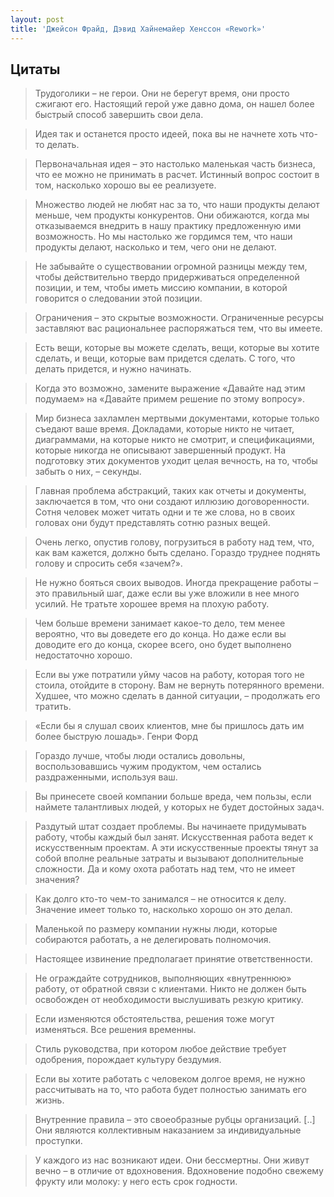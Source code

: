 ```yaml
---
layout: post
title: 'Джейсон Фрайд, Дэвид Хайнемайер Хенссон «Rework»'
---
```


## Цитаты
>Трудоголики – не герои. Они не берегут время, они просто сжигают его. Настоящий герой уже давно дома, он нашел более быстрый способ завершить свои дела.

>Идея так и останется просто идеей, пока вы не начнете хоть что-то делать.

>Первоначальная идея – это настолько маленькая часть бизнеса, что ее можно не принимать в расчет. Истинный вопрос состоит в том, насколько хорошо вы ее реализуете.

>Множество людей не любят нас за то, что наши продукты делают меньше, чем продукты конкурентов. Они обижаются, когда мы отказываемся внедрить в нашу практику предложенную ими возможность. Но мы настолько же гордимся тем, что наши продукты делают, насколько и тем, чего они не делают.

>Не забывайте о существовании огромной разницы между тем, чтобы действительно твердо придерживаться определенной позиции, и тем, чтобы иметь миссию компании, в которой говорится о следовании этой позиции.

>Ограничения – это скрытые возможности. Ограниченные ресурсы заставляют вас рациональнее распоряжаться тем, что вы имеете.

>Есть вещи, которые вы можете сделать, вещи, которые вы хотите сделать, и вещи, которые вам придется сделать. С того, что делать придется, и нужно начинать.

>Когда это возможно, замените выражение «Давайте над этим подумаем» на «Давайте примем решение по этому вопросу».

>Мир бизнеса захламлен мертвыми документами, которые только съедают ваше время. Докладами, которые никто не читает, диаграммами, на которые никто не смотрит, и спецификациями, которые никогда не описывают завершенный продукт. На подготовку этих документов уходит целая вечность, на то, чтобы забыть о них, – секунды.

>Главная проблема абстракций, таких как отчеты и документы, заключается в том, что они создают иллюзию договоренности. Сотня человек может читать одни и те же слова, но в своих головах они будут представлять сотню разных вещей.

>Очень легко, опустив голову, погрузиться в работу над тем, что, как вам кажется, должно быть сделано. Гораздо труднее поднять голову и спросить себя «зачем?».

>Не нужно бояться своих выводов. Иногда прекращение работы – это правильный шаг, даже если вы уже вложили в нее много усилий. Не тратьте хорошее время на плохую работу.

>Чем больше времени занимает какое-то дело, тем менее вероятно, что вы доведете его до конца. Но даже если вы доводите его до конца, скорее всего, оно будет выполнено недостаточно хорошо.

>Если вы уже потратили уйму часов на работу, которая того не стоила, отойдите в сторону. Вам не вернуть потерянного времени. Худшее, что можно сделать в данной ситуации, – продолжать его тратить.

>«Если бы я слушал своих клиентов, мне бы пришлось дать им более быструю лошадь». Генри Форд

>Гораздо лучше, чтобы люди остались довольны, воспользовавшись чужим продуктом, чем остались раздраженными, используя ваш.

>Вы принесете своей компании больше вреда, чем пользы, если наймете талантливых людей, у которых не будет достойных задач.

>Раздутый штат создает проблемы. Вы начинаете придумывать работу, чтобы каждый был занят. Искусственная работа ведет к искусственным проектам. А эти искусственные проекты тянут за собой вполне реальные затраты и вызывают дополнительные сложности. Да и кому охота работать над тем, что не имеет значения?

>Как долго кто-то чем-то занимался – не относится к делу. Значение имеет только то, насколько хорошо он это делал.

>Маленькой по размеру компании нужны люди, которые собираются работать, а не делегировать полномочия.

>Настоящее извинение предполагает принятие ответственности.

>Не ограждайте сотрудников, выполняющих «внутреннюю» работу, от обратной связи с клиентами. Никто не должен быть освобожден от необходимости выслушивать резкую критику.

>Если изменяются обстоятельства, решения тоже могут изменяться. Все решения временны.

>Стиль руководства, при котором любое действие требует одобрения, порождает культуру бездумия.

>Если вы хотите работать с человеком долгое время, не нужно рассчитывать на то, что работа будет полностью занимать его жизнь.

>Внутренние правила – это своеобразные рубцы организаций. [..] Они являются коллективным наказанием за индивидуальные проступки.

>У каждого из нас возникают идеи. Они бессмертны. Они живут вечно – в отличие от вдохновения. Вдохновение подобно свежему фрукту или молоку: у него есть срок годности.
